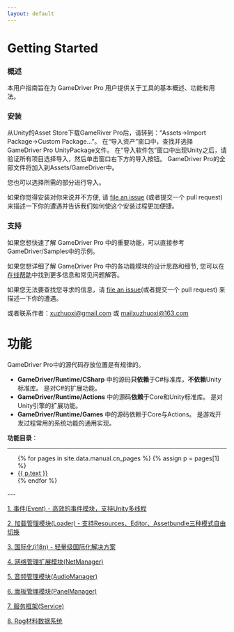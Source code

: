 ```yaml
---
layout: default
---
```

# Getting Started

### 概述
本用户指南旨在为 GameDriver Pro 用户提供关于工具的基本概述、功能和用法。  

### 安装
从Unity的Asset Store下载GameRiver Pro后，请转到：“Assets->Import Package->Custom Package...”。 在“导入资产”窗口中，查找并选择GameDriver Pro UnityPackage文件。 在“导入软件包”窗口中出现Unity之后，请验证所有项目选择导入，然后单击窗口右下方的导入按钮。 GameDriver Pro的全部文件将加入到Assets/GameDriver中。  

您也可以选择所需的部分进行导入。  

如果你觉得安装对你来说并不方便, 请 [file an issue](https://github.com/jekyll/jekyll/issues/new) (或者提交一个 pull request) 来描述一下你的遭遇并告诉我们如何使这个安装过程更加便捷。  

### 支持
如果您想快速了解 GameDriver Pro 中的重要功能，可以直接参考GameDriver/Samples中的示例。  

如果您想详细了解 GameDriver Pro 中的各功能模块的设计思路和细节, 您可以在[在线帮助](http://www.xuzhuoxi.com/GameDriver-Docs/)中找到更多信息和常见问题解答。  

如果您无法要查找您寻求的信息，请 [file an issue](https://github.com/xuzhuoxi/GameDriver-Docs/issues/new)(或者提交一个 pull request) 来描述一下你的遭遇。  

或者联系作者：xuzhuoxi@gmail.com 或 mailxuzhuoxi@163.com  

# 功能
GameDriver Pro中的源代码存放位置是有规律的。  
+ **GameDriver/Runtime/CSharp** 中的源码**只依赖**于C#标准库，**不依赖**Unity标准库。 是对C#的扩展功能。
+ **GameDriver/Runtime/Actions** 中的源码**依赖**于Core和Unity标准库。 是对Unity引擎的扩展功能。
+ **GameDriver/Runtime/Games** 中的源码依赖于Core与Actions。 是游戏开发过程常用的系统功能的通用实现。

**功能目录**：

---
<ul>
{% for pages in site.data.manual.cn_pages %}
{% assign p = pages[1] %}
  <li>
    <a href="{{ site.home }}/{{ p.pattern }}">{{ p.text }} </a>
  </li>
{% endfor %}
</ul>
---

[1. 事件(Event) - 高效的事件模块，支持Unity多线程](manual/Manual-1.Event_cn.html)

[2. 加载管理模块(Loader) - 支持Resources、Editor、Assetbundle三种模式自由切换](manual/Manual-2.Loader_cn.html)

[3. 国际化(i18n) - 轻量级国际化解决方案](manual/Manual-3.i18n_cn.html)

[4. 网络管理扩展模块(NetManager)](manual/Manual-4.Net_cn.html)

[5. 音频管理模块(AudioManager) ](manual/Manual-5.Audio_cn.html)

[6. 面板管理模块(PanelManager)](manual/Manual-6.Panel_cn.html)

[7. 服务框架(Service)](manual/Manual-7.Service_cn.html)

[8. Rpg材料数据系统](manual/Manual-8.RpgMaterial_cn.html)
